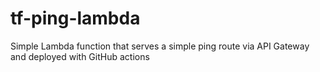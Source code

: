 # tf-ping-lambda
Simple Lambda function that serves a simple ping route via API Gateway and deployed with GitHub actions
